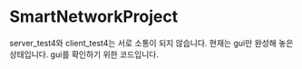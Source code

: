 # SmartNetworkProject
server_test4와 client_test4는 서로 소통이 되지 않습니다. 현재는 gui만 완성해 놓은 상태입니다.
gui를 확인하기 위한 코드입니다.
